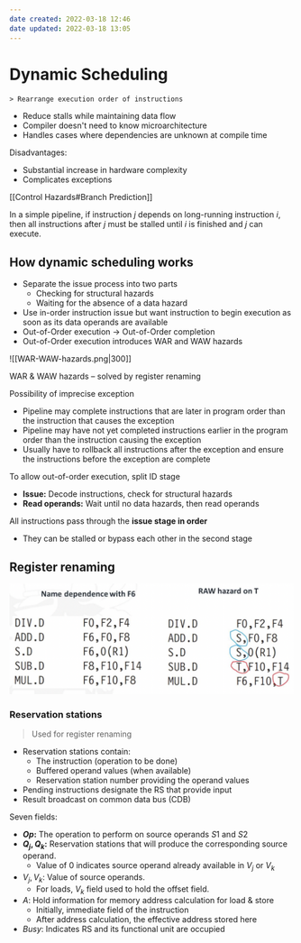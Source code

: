 ```yaml
---
date created: 2022-03-18 12:46
date updated: 2022-03-18 13:05
---
```


# Dynamic Scheduling

```
> Rearrange execution order of instructions
```

- Reduce stalls while maintaining data flow
- Compiler doesn't need to know microarchitecture
- Handles cases where dependencies are unknown at compile time

Disadvantages:

- Substantial increase in hardware complexity
- Complicates exceptions

[[Control Hazards#Branch Prediction]]


In a simple pipeline, if instruction $j$ depends on long-running instruction $i$, then all instructions after $j$ must be stalled until $i$ is finished and $j$ can execute.

## How dynamic scheduling works

- Separate the issue process into two parts
  - Checking for structural hazards
  - Waiting for the absence of a data hazard
- Use in-order instruction issue but want instruction to begin execution as soon as its data operands are available
- Out-of-Order execution $\rightarrow$ Out-of-Order completion
- Out-of-Order execution introduces WAR and WAW hazards

![[WAR-WAW-hazards.png|300]]

WAR & WAW hazards – solved by register renaming

Possibility of imprecise exception

- Pipeline may complete instructions that are later in program order than the instruction that causes the exception
- Pipeline may have not yet completed instructions earlier in the program order than the instruction causing the exception
- Usually have to rollback all instructions after the exception and ensure the instructions before the exception are complete

To allow out-of-order execution, split ID stage

- **Issue:** Decode instructions, check for structural hazards
- **Read operands:** Wait until no data hazards, then read operands

All instructions pass through the **issue stage in order**

- They can be stalled or bypass each other in the second stage

## Register renaming

![sparkles](register-renaming.png)

### Reservation stations

> Used for register renaming

- Reservation stations contain:
  - The instruction (operation to be done)
  - Buffered operand values (when available)
  - Reservation station number providing the operand values
- Pending instructions designate the RS that provide input
- Result broadcast on common data bus (CDB)

Seven fields:

- **$Op$:** The operation to perform on source operands $S1$ and $S2$
- **$Q_{j}, Q_{k}$:** Reservation stations that will produce the corresponding source operand.
  - Value of 0 indicates source operand already available in $V_{j}$ or $V_{k}$
- $V_{j}, V_{k}$: Value of source operands.
  - For loads, $V_{k}$ field used to hold the offset field.
- $A$: Hold information for memory address calculation for load & store
  - Initially, immediate field of the instruction
  - After address calculation, the effective address stored here
- $Busy$: Indicates RS and its functional unit are occupied
